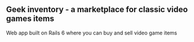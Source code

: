 ## Geek inventory - a marketplace for classic video games items
Web app built on Rails 6 where you can buy and sell video game items
